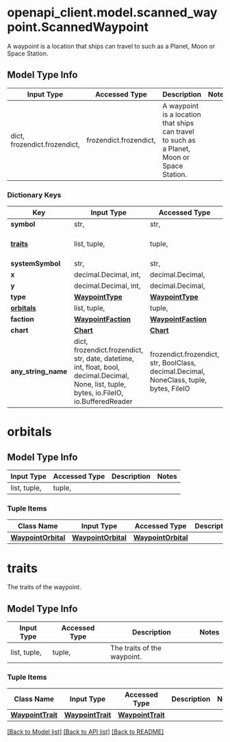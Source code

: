 # openapi_client.model.scanned_waypoint.ScannedWaypoint

A waypoint is a location that ships can travel to such as a Planet, Moon or Space Station.

## Model Type Info
Input Type | Accessed Type | Description | Notes
------------ | ------------- | ------------- | -------------
dict, frozendict.frozendict,  | frozendict.frozendict,  | A waypoint is a location that ships can travel to such as a Planet, Moon or Space Station. | 

### Dictionary Keys
Key | Input Type | Accessed Type | Description | Notes
------------ | ------------- | ------------- | ------------- | -------------
**symbol** | str,  | str,  |  | 
**[traits](#traits)** | list, tuple,  | tuple,  | The traits of the waypoint. | 
**systemSymbol** | str,  | str,  |  | 
**x** | decimal.Decimal, int,  | decimal.Decimal,  |  | 
**y** | decimal.Decimal, int,  | decimal.Decimal,  |  | 
**type** | [**WaypointType**](WaypointType.md) | [**WaypointType**](WaypointType.md) |  | 
**[orbitals](#orbitals)** | list, tuple,  | tuple,  |  | 
**faction** | [**WaypointFaction**](WaypointFaction.md) | [**WaypointFaction**](WaypointFaction.md) |  | [optional] 
**chart** | [**Chart**](Chart.md) | [**Chart**](Chart.md) |  | [optional] 
**any_string_name** | dict, frozendict.frozendict, str, date, datetime, int, float, bool, decimal.Decimal, None, list, tuple, bytes, io.FileIO, io.BufferedReader | frozendict.frozendict, str, BoolClass, decimal.Decimal, NoneClass, tuple, bytes, FileIO | any string name can be used but the value must be the correct type | [optional]

# orbitals

## Model Type Info
Input Type | Accessed Type | Description | Notes
------------ | ------------- | ------------- | -------------
list, tuple,  | tuple,  |  | 

### Tuple Items
Class Name | Input Type | Accessed Type | Description | Notes
------------- | ------------- | ------------- | ------------- | -------------
[**WaypointOrbital**](WaypointOrbital.md) | [**WaypointOrbital**](WaypointOrbital.md) | [**WaypointOrbital**](WaypointOrbital.md) |  | 

# traits

The traits of the waypoint.

## Model Type Info
Input Type | Accessed Type | Description | Notes
------------ | ------------- | ------------- | -------------
list, tuple,  | tuple,  | The traits of the waypoint. | 

### Tuple Items
Class Name | Input Type | Accessed Type | Description | Notes
------------- | ------------- | ------------- | ------------- | -------------
[**WaypointTrait**](WaypointTrait.md) | [**WaypointTrait**](WaypointTrait.md) | [**WaypointTrait**](WaypointTrait.md) |  | 

[[Back to Model list]](../../README.md#documentation-for-models) [[Back to API list]](../../README.md#documentation-for-api-endpoints) [[Back to README]](../../README.md)

